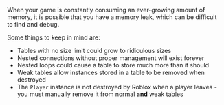 When your game is constantly consuming an ever-growing amount of memory, it is possible that you have a memory leak, which can be difficult to find and debug.

Some things to keep in mind are:
- Tables with no size limit could grow to ridiculous sizes
- Nested connections without proper management will exist forever
- Nested loops could cause a table to store much more than it should
- Weak tables allow instances stored in a table to be removed when destroyed
- The `Player` instance is not destroyed by Roblox when a player leaves - you must manually remove it from normal **and** weak tables
